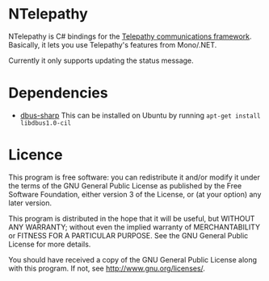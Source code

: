 NTelepathy
==========

NTelepathy is C# bindings for the [Telepathy communications framework](http://telepathy.freedesktop.org/).
Basically, it lets you use Telepathy's features from Mono/.NET. 

Currently it only supports updating the status message.

Dependencies
============
 - [dbus-sharp](http://mono.github.com/dbus-sharp/)
   This can be installed on Ubuntu by running `apt-get install libdbus1.0-cil`

Licence
=======
This program is free software: you can redistribute it and/or modify
it under the terms of the GNU General Public License as published by
the Free Software Foundation, either version 3 of the License, or
(at your option) any later version.

This program is distributed in the hope that it will be useful,
but WITHOUT ANY WARRANTY; without even the implied warranty of
MERCHANTABILITY or FITNESS FOR A PARTICULAR PURPOSE.  See the
GNU General Public License for more details.

You should have received a copy of the GNU General Public License
along with this program.  If not, see <http://www.gnu.org/licenses/>.
